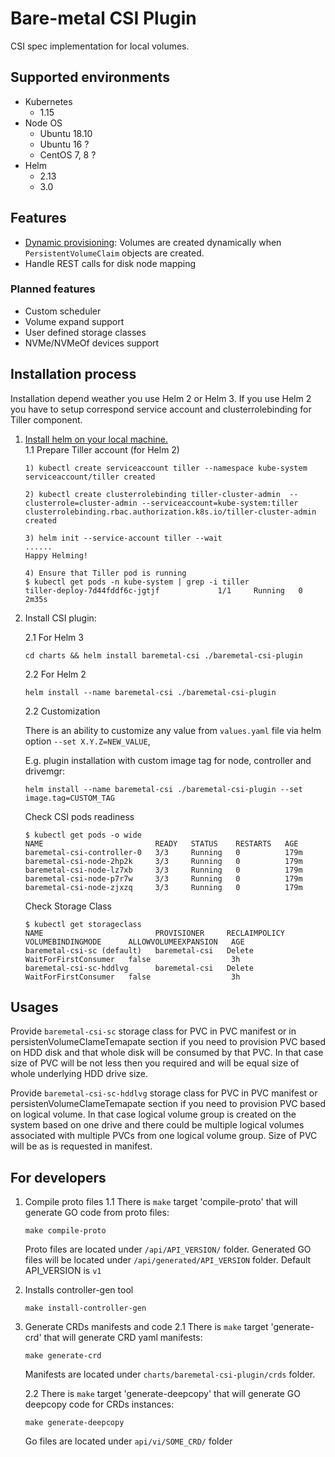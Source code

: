 Bare-metal CSI Plugin
=====================

CSI spec implementation for local volumes.

Supported environments
----------------------
- Kubernetes
  - 1.15
- Node OS
  - Ubuntu 18.10
  - Ubuntu 16 ?
  - CentOS 7, 8 ?
- Helm
  - 2.13
  - 3.0
  
Features
--------

- [Dynamic provisioning](https://kubernetes-csi.github.io/docs/external-provisioner.html): Volumes are created dynamically when `PersistentVolumeClaim` objects are created.
- Handle REST calls for disk node mapping

### Planned features
- Custom scheduler
- Volume expand support
- User defined storage classes
- NVMe/NVMeOf devices support

Installation process
---------------------

Installation depend weather you use Helm 2 or Helm 3. If you use Helm 2 you have to setup correspond service account and clusterrolebinding for Tiller  component.

1. [Install helm on your local machine.](https://helm.sh/docs/intro/install/)  
    1.1 Prepare Tiller account (for Helm 2)
    ```
    1) kubectl create serviceaccount tiller --namespace kube-system 
    serviceaccount/tiller created
     
    2) kubectl create clusterrolebinding tiller-cluster-admin  --clusterrole=cluster-admin --serviceaccount=kube-system:tiller
    clusterrolebinding.rbac.authorization.k8s.io/tiller-cluster-admin created
     
    3) helm init --service-account tiller --wait
    ......
    Happy Helming!
    
    4) Ensure that Tiller pod is running
    $ kubectl get pods -n kube-system | grep -i tiller
    tiller-deploy-7d44fddf6c-jgtjf             1/1     Running   0          2m35s
    ```

2. Install CSI plugin:

    2.1 For Helm 3 
    
    ```cd charts && helm install baremetal-csi ./baremetal-csi-plugin```
    
    2.2 For Helm 2
    
    ```helm install --name baremetal-csi ./baremetal-csi-plugin```
    
    2.2 Customization
    
    There is an ability to customize any value from `values.yaml` file via helm option `--set X.Y.Z=NEW_VALUE`,
    
    E.g. plugin installation with custom image tag for node, controller and drivemgr:
    
    ```helm install --name baremetal-csi ./baremetal-csi-plugin --set image.tag=CUSTOM_TAG``` 
    
    Check CSI pods readiness
    
    ```
    $ kubectl get pods -o wide
    NAME                         READY   STATUS    RESTARTS   AGE
    baremetal-csi-controller-0   3/3     Running   0          179m
    baremetal-csi-node-2hp2k     3/3     Running   0          179m
    baremetal-csi-node-lz7xb     3/3     Running   0          179m
    baremetal-csi-node-p7r7w     3/3     Running   0          179m
    baremetal-csi-node-zjxzq     3/3     Running   0          179m   
    ```
    Check Storage Class
    
    ``` 
    $ kubectl get storageclass
    NAME                         PROVISIONER     RECLAIMPOLICY   VOLUMEBINDINGMODE      ALLOWVOLUMEEXPANSION   AGE
    baremetal-csi-sc (default)   baremetal-csi   Delete          WaitForFirstConsumer   false                  3h
    baremetal-csi-sc-hddlvg      baremetal-csi   Delete          WaitForFirstConsumer   false                  3h
    ```

Usages
------
 
Provide `baremetal-csi-sc` storage class for PVC in PVC manifest or in persistenVolumeClameTemapate section if you need 
to provision PVC based on HDD disk and that whole disk will be consumed by that PVC. In that case size of PVC will be 
not less then you required and will be equal size of whole underlying HDD drive size.

Provide `baremetal-csi-sc-hddlvg` storage class for PVC in PVC manifest or persistenVolumeClameTemapate section if you 
need to provision PVC based on logical volume. In that case logical volume group is created on the system based on one 
drive and there could be multiple logical volumes associated with multiple PVCs from one logical volume group. 
Size of PVC will be as is requested in manifest.
  
For developers
---------------------

1. Compile proto files
    1.1 There is `make` target 'compile-proto' that will generate GO code from proto files:
    ```
    make compile-proto
    ``` 
    Proto files are located under `/api/API_VERSION/` folder. Generated GO files will be located under `/api/generated/API_VERSION` folder.
    Default API_VERSION is `v1`
2. Installs controller-gen tool
    ```
   make install-controller-gen
    ```
3. Generate CRDs manifests and code
    2.1 There is `make` target 'generate-crd' that will generate CRD yaml manifests:
    ```
    make generate-crd
    ```
    Manifests are located under `charts/baremetal-csi-plugin/crds` folder.
   
    2.2 There is `make` target 'generate-deepcopy' that will generate GO deepcopy code for CRDs instances:
    ```
    make generate-deepcopy 
    ```
    Go files are located under `api/vi/SOME_CRD/` folder
